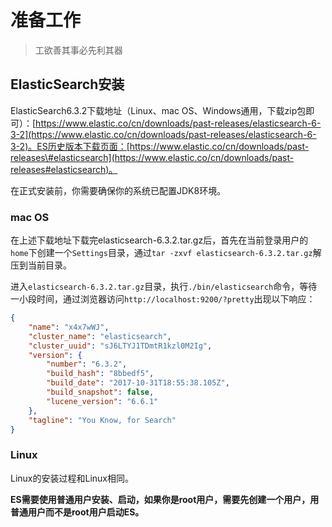 # 准备工作

> 工欲善其事必先利其器

## ElasticSearch安装

ElasticSearch6.3.2下载地址（Linux、mac OS、Windows通用，下载zip包即可）：[https://www.elastic.co/cn/downloads/past-releases/elasticsearch-6-3-2](https://www.elastic.co/cn/downloads/past-releases/elasticsearch-6-3-2)。ES历史版本下载页面：[https://www.elastic.co/cn/downloads/past-releases\#elasticsearch](https://www.elastic.co/cn/downloads/past-releases#elasticsearch)。

在正式安装前，你需要确保你的系统已配置JDK8环境。

### mac OS

在上述下载地址下载完elasticsearch-6.3.2.tar.gz后，首先在当前登录用户的```home```下创建一个```Settings```目录，通过```tar -zxvf elasticsearch-6.3.2.tar.gz```解压到当前目录。

进入```elasticsearch-6.3.2.tar.gz```目录，执行```./bin/elasticsearch```命令，等待一小段时间，通过浏览器访问`http://localhost:9200/?pretty`出现以下响应：

```json
{              
    "name": "x4x7wWJ",              
    "cluster_name": "elasticsearch",              
    "cluster_uuid": "sJ6LTYJ1TDmtR1kzl0M2Ig",              
    "version": {              
        "number": "6.3.2",              
        "build_hash": "8bbedf5",              
        "build_date": "2017-10-31T18:55:38.105Z",              
        "build_snapshot": false,              
        "lucene_version": "6.6.1"              
    },              
    "tagline": "You Know, for Search"              
}
```

### Linux

Linux的安装过程和Linux相同。

**ES需要使用普通用户安装、启动，如果你是root用户，需要先创建一个用户，用普通用户而不是root用户启动ES。**
